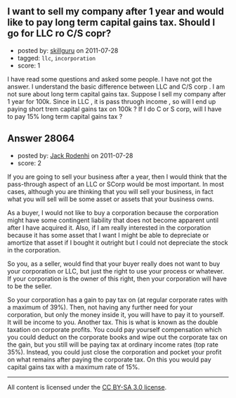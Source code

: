 ## I want to sell my company after 1 year and would like to pay long term capital gains tax. Should I go for LLC ro C/S copr?

- posted by: [skillguru](https://stackexchange.com/users/-1/742-skillguru) on 2011-07-28
- tagged: `llc`, `incorporation`
- score: 1

I have read some questions and asked some people. I have not got the answer.
I understand the basic difference between LLC and C/S corp . I am not sure about long term capital gains tax. 
Suppose I sell my company after 1 year for 100k.
Since in LLC , it is pass thruogh income , so will I end up paying short trem capital gains tax on 100k ?
If I do C or S corp, will I have to pay 15% long term capital gains tax ?



## Answer 28064

- posted by: [Jack Rodenhi](https://stackexchange.com/users/-1/1839-jack-rodenhi) on 2011-07-28
- score: 2

If you are going to sell your business after a year, then I would think that the pass-through aspect of an LLC or SCorp would be most important.  In most cases, although you are thinking that you will sell your business, in fact what you will sell will be some asset or assets that your business owns.  

As a buyer, I would not like to buy a corporation because the corporation might have some contingent liability that does not become apparent until after I have acquired it.  Also, if I am really interested in the corporation because it has some asset that I want I might be able to  depreciate or amortize that asset if I bought it outright but I could not depreciate the stock in the corporation.

So you, as a seller, would find that your buyer really does not want to buy your corporation or LLC, but just the right to use your process or whatever.  If your corporation is the owner of this right, then your corporation will have to be the seller.

So your corporation has a gain to pay tax on (at regular corporate rates with a maximum of 39%).  Then, not having any further need for your corporation, but only the money inside it, you will have to pay it to yourself.  It will be income to you.  Another tax.  This is what is known as the double taxation on corporate profits.  You could pay yourself compensation which you could deduct on the corporate books and wipe out the corporate tax on the gain, but you still will be paying tax at ordinary income rates (top rate 35%).  Instead, you could just close the corporation and pocket your profit on what remains after paying the corporate tax.  On this you would pay capital gains tax with a maximum rate of 15%.



---

All content is licensed under the [CC BY-SA 3.0 license](https://creativecommons.org/licenses/by-sa/3.0/).
